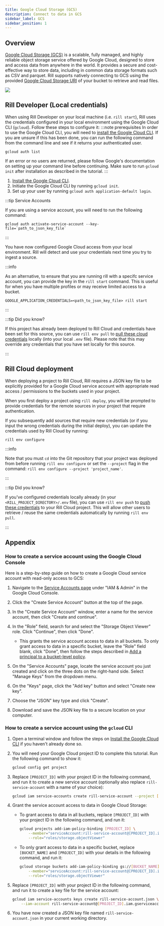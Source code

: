 ```yaml
---
title: Google Cloud Storage (GCS)
description: Connect to data in GCS
sidebar_label: GCS
sidebar_position: 1
---
```


<!-- WARNING: There are links to this page in source code. If you move it, find and replace the links and consider adding a redirect in docusaurus.config.js. -->

## Overview
[Google Cloud Storage (GCS)](https://cloud.google.com/storage/docs/introduction) is a scalable, fully managed, and highly reliable object storage service offered by Google Cloud, designed to store and access data from anywhere in the world. It provides a secure and cost-effective way to store data, including in common data storage formats such as CSV and parquet. Rill supports natively connecting to GCS using the provided [Google Cloud Storage URI](https://cloud.google.com/bigquery/docs/cloud-storage-transfer-overview#google-cloud-storage-uri) of your bucket to retrieve and read files.

<img src = '/img/reference/connectors/gcs/gcs.png' class='centered' />
<br />

## Rill Developer (Local credentials)
When using Rill Developer on your local machine (i.e. `rill start`), Rill uses the credentials configured in your local environment using the Google Cloud CLI (`gcloud`). Follow these steps to configure it:
:::note prerequisites
In order to use the Google Cloud CLI, you will need to [install the Google Cloud CLI](https://cloud.google.com/sdk/docs/install-sdk). If you are unsure if this has been done, you can run the following command from the command line and see if it returns your authenticated user.
```
gcloud auth list
```

If an error or no users are returned, please follow Google's documentation on setting up your command line before continuing. Make sure to run `gcloud init` after installation as described in the tutorial.
:::

1. [Install the Google Cloud CLI](https://cloud.google.com/sdk/docs/install-sdk). 
2. Initiate the Google Cloud CLI by running `gcloud init`.
3. Set up your user by running `gcloud auth application-default login`.

:::tip Service Accounts

If you are using a service account, you will need to run the following command: 
``` 
gcloud auth activate-service-account --key-file=`path_to_json_key_file`
```

:::

You have now configured Google Cloud access from your local environment. Rill will detect and use your credentials next time you try to ingest a source.

:::info

As an alternative, to ensure that you are running rill with a specifc service account, you can provide the key in the `rill start` command. This is useful for when you have multiple profiles or may receive limited access to a bucket. 

 `GOOGLE_APPLICATION_CREDENTIALS=<path_to_json_key_file> rill start`

:::

:::tip Did you know?

If this project has already been deployed to Rill Cloud and credentials have been set for this source, you can use `rill env pull` to [pull these cloud credentials](/ingest-sources/credentials/credentials.md#rill-env-pull) locally (into your local `.env` file). Please note that this may override any credentials that you have set locally for this source.

:::

## Rill Cloud deployment

When deploying a project to Rill Cloud, Rill requires a JSON key file to be explicitly provided for a Google Cloud service account with appropriate read access / permissions to the buckets used in your project. 

When you first deploy a project using `rill deploy`, you will be prompted to provide credentials for the remote sources in your project that require authentication. 

If you subsequently add sources that require new credentials (or if you input the wrong credentials during the initial deploy), you can update the credentials used by Rill Cloud by running:
```
rill env configure
```

:::info

Note that you must `cd` into the Git repository that your project was deployed from before running `rill env configure` or set the `--project` flag in the command: `rill env configure --project 'project_name'`.

:::

:::tip Did you know?

If you've configured credentials locally already (in your `<RILL_PROJECT_DIRECTORY>/.env` file), you can use `rill env push` to [push these credentials](/ingest-sources/credentials/credentials.md#rill-env-push) to your Rill Cloud project. This will allow other users to retrieve / reuse the same credentials automatically by running `rill env pull`.

:::


## Appendix

### How to create a service account using the Google Cloud Console

Here is a step-by-step guide on how to create a Google Cloud service account with read-only access to GCS:

1. Navigate to the [Service Accounts page](https://console.cloud.google.com/iam-admin/serviceaccounts) under "IAM & Admin" in the Google Cloud Console.

2. Click the "Create Service Account" button at the top of the page.

3. In the "Create Service Account" window, enter a name for the service account, then click "Create and continue".

4. In the "Role" field, search for and select the "Storage Object Viewer" role. Click "Continue", then click "Done".
    - This grants the service account access to data in all buckets. To only grant access to data in a specific bucket, leave the "Role" field blank, click "Done", then follow the steps described in [Add a principal to a bucket-level policy](https://cloud.google.com/storage/docs/access-control/using-iam-permissions#bucket-add).

5. On the "Service Accounts" page, locate the service account you just created and click on the three dots on the right-hand side. Select "Manage Keys" from the dropdown menu.

6. On the "Keys" page, click the "Add key" button and select "Create new key".

7. Choose the "JSON" key type and click "Create".

8. Download and save the JSON key file to a secure location on your computer.

### How to create a service account using the `gcloud` CLI

1. Open a terminal window and follow the steps on [Install the Google Cloud CLI](https://cloud.google.com/sdk/docs/install-sdk) if you haven't already done so.

2. You will need your Google Cloud project ID to complete this tutorial. Run the following command to show it:
    ```bash
    gcloud config get project
    ```

3. Replace `[PROJECT_ID]` with your project ID in the following command, and run it to create a new service account (optionally also replace `rill-service-account` with a name of your choice):
    ```bash
    gcloud iam service-accounts create rill-service-account --project [PROJECT_ID]
    ```

4. Grant the service account access to data in Google Cloud Storage:
    - To grant access to data in all buckets, replace `[PROJECT_ID]` with your project ID in the following command, and run it:
        ```bash
        gcloud projects add-iam-policy-binding [PROJECT_ID] \
            --member="serviceAccount:rill-service-account@[PROJECT_ID].iam.gserviceaccount.com" \
            --role="roles/storage.objectViewer"
        ```
    - To only grant access to data in a specific bucket, replace `[BUCKET_NAME]` and `[PROJECT_ID]` with your details in the following command, and run it:
        ```bash
        gcloud storage buckets add-iam-policy-binding gs://[BUCKET_NAME] \
            --member="serviceAccount:rill-service-account@[PROJECT_ID].iam.gserviceaccount.com" \
            --role="roles/storage.objectViewer"
        ```

5. Replace `[PROJECT_ID]` with your project ID in the following command, and run it to create a key file for the service account:
    ```bash
    gcloud iam service-accounts keys create rill-service-account.json \
        --iam-account rill-service-account@[PROJECT_ID].iam.gserviceaccount.com
    ```

6. You have now created a JSON key file named `rill-service-account.json` in your current working directory.
